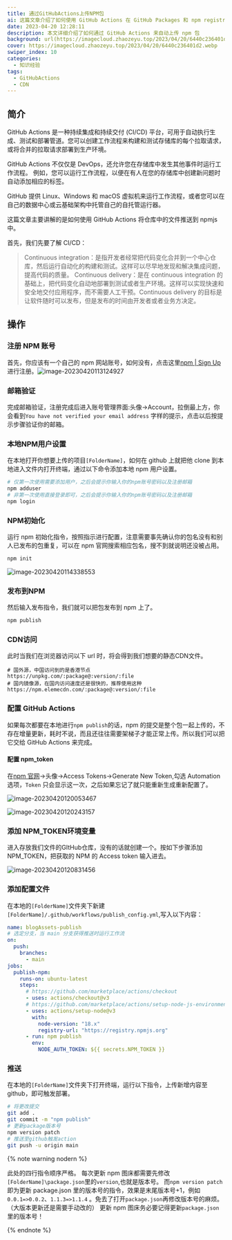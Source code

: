 ```yaml
---
title: 通过GitHubActions上传NPM包
ai: 这篇文章介绍了如何使用 GitHub Actions 在 GitHub Packages 和 npm registries 中自动发布或安装包。文章首先介绍了 GitHub Packages 和 GitHub Actions 的基本概念和权限设置，然后分别说明了如何使用 action 发布或安装包，以及如何升级使用个人访问令牌的工作流。文章还提供了一些示例代码和链接，帮助读者了解和配置工作流。
date: 2023-04-20 12:28:11
description: 本文详细介绍了如何通过 GitHub Actions 来自动上传 npm 包
background: url(https://imagecloud.zhaozeyu.top/2023/04/20/6440c236401d2.webp)
cover: https://imagecloud.zhaozeyu.top/2023/04/20/6440c236401d2.webp
swiper_index: 10
categories:
  - 知识经验
tags:
  - GitHubActions
  - CDN
---
```


## 简介

GitHub Actions 是一种持续集成和持续交付 (CI/CD) 平台，可用于自动执行生成、测试和部署管道。您可以创建工作流程来构建和测试存储库的每个拉取请求，或将合并的拉取请求部署到生产环境。

GitHub Actions 不仅仅是 DevOps，还允许您在存储库中发生其他事件时运行工作流程。 例如，您可以运行工作流程，以便在有人在您的存储库中创建新问题时自动添加相应的标签。

GitHub 提供 Linux、Windows 和 macOS 虚拟机来运行工作流程，或者您可以在自己的数据中心或云基础架构中托管自己的自托管运行器。

这篇文章主要讲解的是如何使用 GitHub Actions 将仓库中的文件推送到 npmjs 中。

首先，我们先要了解 CI/CD：

> Continuous integration：是指开发者经常把代码变化合并到一个中心仓库，然后运行自动化的构建和测试。这样可以尽早地发现和解决集成问题，提高代码的质量。
> Continuous delivery：是在 continuous integration 的基础上，把代码变化自动地部署到测试或者生产环境。这样可以实现快速和安全地交付应用程序，而不需要人工干预。Continuous
> delivery 的目标是让软件随时可以发布，但是发布的时间由开发者或者业务方决定。

## 操作

### 注册 NPM 账号

首先，你应该有一个自己的 npm 网站账号，如何没有，点击这里[npm | Sign Up](https://www.npmjs.com/signup)
进行注册。![image-20230420113124927](https://imagecloud.zhaozeyu.top/2023/04/20/6440b21462820.png)

### 邮箱验证

完成邮箱验证，注册完成后进入账号管理界面:头像->Account，拉倒最上方，你会看到`You have not verified your email address`
字样的提示，点击以后按提示步骤验证你的邮箱。

### 本地NPM用户设置

在本地打开你想要上传的项目`[FolderName]`，如何在 github 上就把他 clone 到本地进入文件内打开终端，通过以下命令添加本地 npm
用户设置。

```bash
# 仅第一次使用需要添加用户，之后会提示你输入你的npm账号密码以及注册邮箱
npm adduser
# 非第一次使用直接登录即可，之后会提示你输入你的npm账号密码以及注册邮箱
npm login
```

### NPM初始化

运行 npm 初始化指令，按照指示进行配置，注意需要事先确认你的包名没有和别人已发布的包重复，可以在 npm 官网搜索相应包名，搜不到就说明还没被占用。

```bash
npm init
```

![image-20230420114338553](https://imagecloud.zhaozeyu.top/2023/04/20/6440b4eae3537.png)

### 发布到NPM

然后输入发布指令，我们就可以把包发布到 npm 上了。

```bash
npm publish
```

### CDN访问

此时当我们在浏览器访问以下 url 时，将会得到我们想要的静态CDN文件。

```
# 国外源，中国访问到的是香港节点
https://unpkg.com/:package@:version/:file
# 国内镜像源，在国内访问速度还是很快的，推荐使用这种
https://npm.elemecdn.com/:package@:version/:file
```

### 配置 GitHub Actions

如果每次都要在本地进行`npm publish`的话，npm 的提交是整个包一起上传的，不存在增量更新，耗时不说，而且还往往需要架梯子才能正常上传。所以我们可以把它交给
GitHub Actions 来完成。

#### 配置 npm_token

在[npm 官网](https://www.npmjs.com/)->头像->Access Tokens->Generate New Token,勾选 Automation 选项，`Token`
只会显示这一次，之后如果忘记了就只能重新生成重新配置了。

![image-20230420120053467](https://imagecloud.zhaozeyu.top/2023/04/20/6440b8f5eb883.png)

![image-20230420120243157](https://imagecloud.zhaozeyu.top/2023/04/20/6440b96365ede.png)

### 添加 NPM_TOKEN环境变量

进入存放我们文件的GItHub仓库，没有的话就创建一个。按如下步骤添加 NPM_TOKEN，把获取的 NPM 的 Access token 输入进去。

![image-20230420120831456](https://imagecloud.zhaozeyu.top/2023/04/20/6440babfaf92a.png)

### 添加配置文件

在本地的`[FolderName]`文件夹下新建`[FolderName]/.github/workflows/publish_config.yml`,写入以下内容：

```yaml
name: blogAssets-publish
# 选定分支，当 main 分支获得推送时运行工作流
on:
  push:
    branches:
      - main
jobs:
  publish-npm:
    runs-on: ubuntu-latest
    steps:
      # https://github.com/marketplace/actions/checkout
      - uses: actions/checkout@v3
      # https://github.com/marketplace/actions/setup-node-js-environment
      - uses: actions/setup-node@v3
        with:
          node-version: "18.x"
          registry-url: "https://registry.npmjs.org"
      - run: npm publish
        env:
          NODE_AUTH_TOKEN: ${{ secrets.NPM_TOKEN }}
```

### 推送

在本地的`[FolderName]`文件夹下打开终端，运行以下指令，上传新增内容至 github，即可触发部署。

```bash
# 将更改提交
git add .
git commit -m "npm publish"
# 更新package版本号
npm version patch
# 推送至github触发action
git push -u origin main
```

{% note warning nodern %}

此处的四行指令顺序严格。
每次更新 npm 图床都需要先修改`[FolderName]\package.json`里的`version`,也就是版本号。
而`npm version patch`即为更新 package.json 里的版本号的指令，效果是末尾版本号+1，例如`0.0.1=>0.0.2`、`1.1.3=>1.1.4`
。免去了打开`package.json`再修改版本号的麻烦。（大版本更新还是需要手动改的）
更新 npm 图床务必要记得更新`package.json`里的版本号！

{% endnote %}
